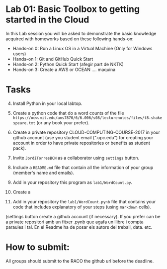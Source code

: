 # Lab 01: Basic Toolbox to getting started in the Cloud
In this Lab session you will be asked to demonstrate the basic knowledge acquired with homeworks based on these following hands-on:

* Hands-on 0: Run a Linux OS in a Virtual Machine (Only for Windows users)
* Hands-on 1: Git and GitHub Quick Start
* Hands-on 2: Python Quick Start (afegir part de NKTK) 
* Hands-on 3: Create a AWS or OCEAN .... maquina


# Tasks
4. Install Python in your local labtop.
5. Create a python code that do a word counts of the file `https://ocw.mit.edu/ans7870/6/6.006/s08/lecturenotes/files/t8.shakespeare.txt` (or any book your prefer).
1. Create a private repository CLOUD-COMPUTING-COURSE-2017 in your github account (use you student email (".upc.edu") for creating your account in order to have private repositories or benefits as student pack).
2. Invite `JordiTorresBCN` as a collaborator using `settings` button.
3. Include a `README.md` file that contain all the information of your group (member's name and emails).

5. Add in your repository this program as `lab1/WordCount.py`. 
6. Create a 
6. Add in your repository the `lab1/WordCount.pynb` file that contains your code that includes explanatory of your steps (using `markdown` cells). 


(settings button create a github account (if necessary). If you prefer can be a private repositori amb un fitxer .pynb que agafa un llibre i compta paraules i tal. En el Readme ha de posar els autors del treball, data. etc.


# How to submit:
All groups should submit to the RACO the github url before the deadline. 
